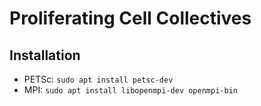 # Proliferating Cell Collectives

## Installation

+ PETSc: `sudo apt install petsc-dev`
+ MPI: `sudo apt install libopenmpi-dev openmpi-bin`
